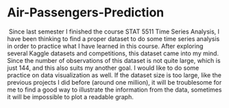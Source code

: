 # Air-Passengers-Prediction
&nbsp;Since last semester I finished the course STAT 5511 Time Series Analysis, I have been thinking to find a proper dataset to do some time series analysis in order to practice what I have learned in this course. After exploring several Kaggle datasets and competitions, this dataset came into my mind. Since the number of observations of this dataset is not quite large, which is just 144, and this also suits my another goal. I would like to do some practice on data visualization as well. If the dataset size is too large, like the previous projects I did before (around one million), it will be troublesome for me to find a good way to illustrate the information from the data, sometimes it will be impossible to plot a readable graph.<br />


